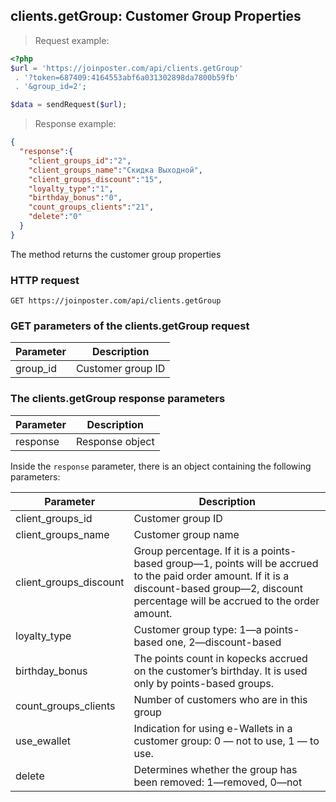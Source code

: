 ## clients.getGroup: Customer Group Properties

> Request example:

```php
<?php
$url = 'https://joinposter.com/api/clients.getGroup'
 . '?token=687409:4164553abf6a031302898da7800b59fb'
 . '&group_id=2';

$data = sendRequest($url);
```

> Response example:

```json
{  
  "response":{  
    "client_groups_id":"2",
    "client_groups_name":"Скидка Выходной",
    "client_groups_discount":"15",
    "loyalty_type":"1",
    "birthday_bonus":"0",
    "count_groups_clients":"21",
    "delete":"0"
  }
}
```

The method returns the customer group properties

### HTTP request

`GET https://joinposter.com/api/clients.getGroup`

### GET parameters of the clients.getGroup request

Parameter | Description
--------- | -----------
group_id | Customer group ID

### The clients.getGroup response parameters

Parameter | Description
--------- | -----------
response | Response object

Inside the `response` parameter, there is an object containing the following parameters:

Parameter | Description
--------- | -----------
client_groups_id | Customer group ID
client_groups_name | Customer group name
client_groups_discount | Group percentage. If it is a points-based group—1, points will be accrued to the paid order amount. If it is a discount-based group—2, discount percentage will be accrued to the order amount.
loyalty_type | Customer group type: 1—a points-based one, 2—discount-based
birthday_bonus | The points count in kopecks accrued on the customer’s birthday. It is used only by points-based groups.
count_groups_clients | Number of customers who are in this group
use_ewallet | Indication for using e-Wallets in a customer group: 0 — not to use, 1 — to use.
delete | Determines whether the group has been removed: 1—removed, 0—not

